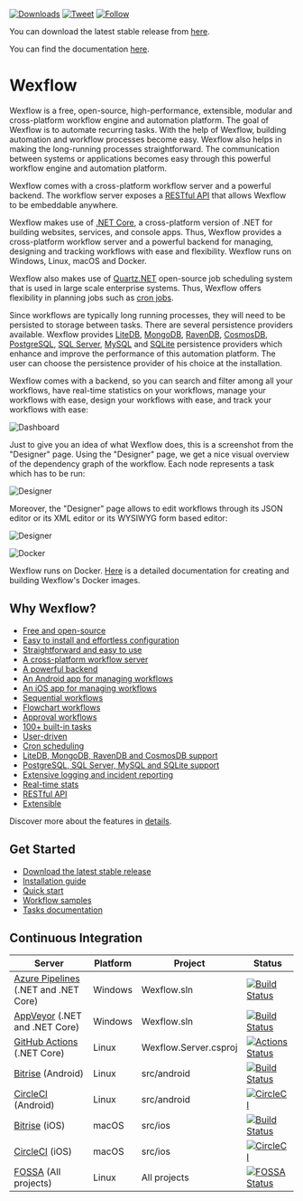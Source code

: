 [![Downloads](https://img.shields.io/github/downloads/aelassas/Wexflow/total.svg)](https://wexflow.github.io/stats) [![Tweet](https://img.shields.io/twitter/url/http/shields.io.svg?style=social)](https://twitter.com/intent/tweet?text=Wexflow%20-%20Open-source%20and%20cross-platform%20workflow%20engine&url=https://wexflow.github.io&via=aelassas_dev) [![Follow](https://img.shields.io/twitter/url/https/twitter.com/fold_left.svg?style=social&label=Follow)](https://twitter.com/aelassas_dev)

<!--
[![Release](https://img.shields.io/github/release/aelassas/Wexflow)](https://github.com/aelassas/Wexflow/releases/latest)
[![Nuget](https://img.shields.io/nuget/v/Wexflow)](https://www.nuget.org/packages/Wexflow)
[![License](https://img.shields.io/github/license/aelassas/Wexflow)](https://github.com/aelassas/Wexflow/blob/master/LICENSE)
[![Gitter](https://badges.gitter.im/Join%20Chat.svg)](https://gitter.im/Wexflow/Lobby)
[![Wiki](https://img.shields.io/badge/github-wiki-181717.svg?maxAge=60)](https://github.com/aelassas/Wexflow/wiki)
-->

You can download the latest stable release from [here](https://github.com/aelassas/Wexflow/releases/latest).

You can find the documentation [here](https://github.com/aelassas/Wexflow/wiki).

# Wexflow

Wexflow is a free, open-source, high-performance, extensible, modular and cross-platform workflow engine and automation platform. The goal of Wexflow is to automate recurring tasks. With the help of Wexflow, building automation and workflow processes become easy. Wexflow also helps in making the long-running processes straightforward. The communication between systems or applications becomes easy through this powerful workflow engine and automation platform.

Wexflow comes with a cross-platform workflow server and a powerful backend. The workflow server exposes a [RESTful API](https://github.com/aelassas/Wexflow/wiki/RESTful-API) that allows Wexflow to be embeddable anywhere.

Wexflow makes use of [.NET Core](https://www.microsoft.com/net/download), a cross-platform version of .NET for building websites, services, and console apps. Thus, Wexflow provides a cross-platform workflow server and a powerful backend for managing, designing and tracking workflows with ease and flexibility. Wexflow runs on Windows, Linux, macOS and Docker.

Wexflow also makes use of [Quartz.NET](https://www.quartz-scheduler.net/) open-source job scheduling system that is used in large scale enterprise systems. Thus, Wexflow offers flexibility in planning jobs such as [cron jobs](https://github.com/aelassas/Wexflow/wiki/Cron-scheduling).

Since workflows are typically long running processes, they will need to be persisted to storage between tasks. There are several persistence providers available. Wexflow provides [LiteDB](http://www.litedb.org/), [MongoDB](https://github.com/aelassas/Wexflow/wiki/MongoDB), [RavenDB](https://github.com/aelassas/Wexflow/wiki/RavenDB), [CosmosDB](https://github.com/aelassas/Wexflow/wiki/CosmosDB), [PostgreSQL](https://github.com/aelassas/Wexflow/wiki/PostgreSQL), [SQL Server](https://github.com/aelassas/Wexflow/wiki/SQL-Server), [MySQL](https://github.com/aelassas/Wexflow/wiki/MySQL) and [SQLite](https://github.com/aelassas/Wexflow/wiki/SQLite) persistence providers which enhance and improve the performance of this automation platform. The user can choose the persistence provider of his choice at the installation.

Wexflow comes with a backend, so you can search and filter among all your workflows, have real-time statistics on your workflows, manage your workflows with ease, design your workflows with ease, and track your workflows with ease:

![Dashboard](https://aelassas.github.io/wexflow/images/wbo-dashboard-4.4-2.png)

Just to give you an idea of what Wexflow does, this is a screenshot from the "Designer" page. Using the "Designer" page, we get a nice visual overview of the dependency graph of the workflow. Each node represents a task which has to be run:

![Designer](https://aelassas.github.io/wexflow/images/wbo-designer-4.4-1.png)

Moreover, the "Designer" page allows to edit workflows through its JSON editor or its XML editor or its WYSIWYG form based editor:

![Designer](https://aelassas.github.io/wexflow/images/wbo-designer-5.3.png)

![Docker](https://aelassas.github.io/wexflow/images/small_h-trans.png)

Wexflow runs on Docker. [Here](https://github.com/aelassas/Wexflow/wiki/Docker) is a detailed documentation for creating and building Wexflow's Docker images.

## Why Wexflow?

- [Free and open-source](https://github.com/aelassas/Wexflow/wiki/Free-and-open-source)
- [Easy to install and effortless configuration](https://github.com/aelassas/Wexflow/wiki/Installation)
- [Straightforward and easy to use](https://github.com/aelassas/Wexflow/wiki/Usage)
- [A cross-platform workflow server](https://github.com/aelassas/Wexflow/wiki/Workflow-server)
- [A powerful backend](https://github.com/aelassas/Wexflow/wiki/Usage#backend)
- [An Android app for managing workflows](https://github.com/aelassas/Wexflow/wiki/Usage#android-manager)
- [An iOS app for managing workflows](https://github.com/aelassas/Wexflow/wiki/Usage#ios-manager)
- [Sequential workflows](https://github.com/aelassas/Wexflow/wiki/Samples#sequential-workflows)
- [Flowchart workflows](https://github.com/aelassas/Wexflow/wiki/Samples#flowchart-workflows)
- [Approval workflows](https://github.com/aelassas/Wexflow/wiki/Samples#approval-workflows)
- [100+ built-in tasks](https://github.com/aelassas/Wexflow/wiki/Tasks-documentation)
- [User-driven](https://github.com/aelassas/Wexflow/wiki/User-driven)
- [Cron scheduling](https://github.com/aelassas/Wexflow/wiki/Cron-scheduling)
- [LiteDB, MongoDB, RavenDB and CosmosDB support](https://github.com/aelassas/Wexflow/wiki/Databases)
- [PostgreSQL, SQL Server, MySQL and SQLite support](https://github.com/aelassas/Wexflow/wiki/Databases)
- [Extensive logging and incident reporting](https://github.com/aelassas/Wexflow/wiki/Logging)
- [Real-time stats](https://github.com/aelassas/Wexflow/wiki/Usage#dashboard)
- [RESTful API](https://github.com/aelassas/Wexflow/wiki/RESTful-API)
- [Extensible](https://github.com/aelassas/Wexflow/wiki/Extensible)	

Discover more about the features in [details](https://github.com/aelassas/Wexflow/wiki).

## Get Started

- [Download the latest stable release](https://github.com/aelassas/Wexflow/releases/latest)
- [Installation guide](https://github.com/aelassas/Wexflow/wiki/Installation)
- [Quick start](https://github.com/aelassas/Wexflow/wiki/Usage)
- [Workflow samples](https://github.com/aelassas/Wexflow/wiki/Samples)
- [Tasks documentation](https://github.com/aelassas/Wexflow/wiki/Tasks-documentation)

## Continuous Integration

|  Server | Platform |Project| Status |
----------|--------|----------|-------|
|[Azure Pipelines](https://azure.microsoft.com/en-us/services/devops/pipelines/) (.NET and .NET Core)| Windows | Wexflow.sln |[![Build Status](https://aelassas.visualstudio.com/Wexflow/_apis/build/status/aelassas.Wexflow?branchName=master)](https://aelassas.visualstudio.com/Wexflow/_build/latest?definitionId=1&branchName=master)|
|[AppVeyor](https://www.appveyor.com/) (.NET and .NET Core)| Windows | Wexflow.sln |[![Build Status](https://ci.appveyor.com/api/projects/status/github/aelassas/Wexflow?svg=true)](https://ci.appveyor.com/project/aelassas/wexflow)|
|[GitHub Actions](https://github.com/aelassas/Wexflow/actions) (.NET Core)| Linux | Wexflow.Server.csproj |[![Actions Status](https://github.com/aelassas/Wexflow/workflows/.NET%20Core/badge.svg)](https://github.com/aelassas/Wexflow/actions)|
|[Bitrise](https://www.bitrise.io/) (Android)|Linux| src/android | [![Build Status](https://app.bitrise.io/app/0fb832132f6afa6d/status.svg?token=j49g0Gx7rNWkl4s41xM_kA)](https://app.bitrise.io/app/0fb832132f6afa6d)|
|[CircleCI](https://circleci.com/) (Android)|Linux| src/android | [![CircleCI](https://circleci.com/gh/aelassas/Wexflow.svg?style=shield)](https://circleci.com/gh/aelassas/Wexflow)|
|[Bitrise](https://www.bitrise.io/) (iOS)|macOS| src/ios | [![Build Status](https://app.bitrise.io/app/f8006552bdd4ee80/status.svg?token=Yd_71TrG-cqFvEC1oV5teQ)](https://app.bitrise.io/app/f8006552bdd4ee80)|
|[CircleCI](https://circleci.com/) (iOS)|macOS| src/ios | [![CircleCI](https://circleci.com/gh/aelassas/Wexflow.svg?style=shield)](https://circleci.com/gh/aelassas/Wexflow)|
|[FOSSA](https://fossa.com/) (All projects)| Linux | All projects | [![FOSSA Status](https://app.fossa.com/api/projects/git%2Bgithub.com%2Faelassas%2FWexflow.svg?type=shield)](https://app.fossa.com/projects/git%2Bgithub.com%2Faelassas%2FWexflow?ref=badge_shield)|

<!--|[Travis](https://travis-ci.org/) (Android)| Linux | src/android |[![Build Status](https://travis-ci.org/aelassas/Wexflow.svg?branch=master)](https://travis-ci.org/aelassas/Wexflow)|-->
<!--|[Travis](https://travis-ci.org/) (iOS)| macOS | src/ios |[![Build Status](https://travis-ci.org/aelassas/Wexflow.svg?branch=master)](https://travis-ci.org/aelassas/Wexflow)|-->
<!--|[Codecov](https://codecov.io/) (.NET and .NET Core)|Windows| Wexflow.sln |![codecov](https://codecov.io/gh/aelassas/Wexflow/branch/master/graph/badge.svg)|-->
<!--|[Coveralls](https://coveralls.io/) (.NET and .NET Core)|Linux| Wexflow.sln |[![Coverage Status](https://badgen.net/coveralls/c/github/aelassas/Wexflow)](https://coveralls.io/github/aelassas/Wexflow?branch=master)|-->
